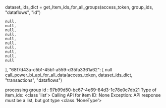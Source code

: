 dataset_ids_dict = get_Item_ids_for_all_groups(access_token, group_ids, "dataflows", "id")
    
    null,
    null,
    null,
    null,
    null,
    null,
    null,
    null,
    null,
    null
  ],
  "68f7d43a-c5b1-45bf-a559-d35fa3361a62": [
    null
call_power_bi_api_for_all_data(access_token, dataset_ids_dict, "transactions", "dataflows")

processing group id : 97b99d50-bc67-4e69-84d3-1c78e0c7db21
Type of item_ids: <class 'list'>
Calling API for item ID: None
Exception: API response must be a list, but got type <class 'NoneType'>
